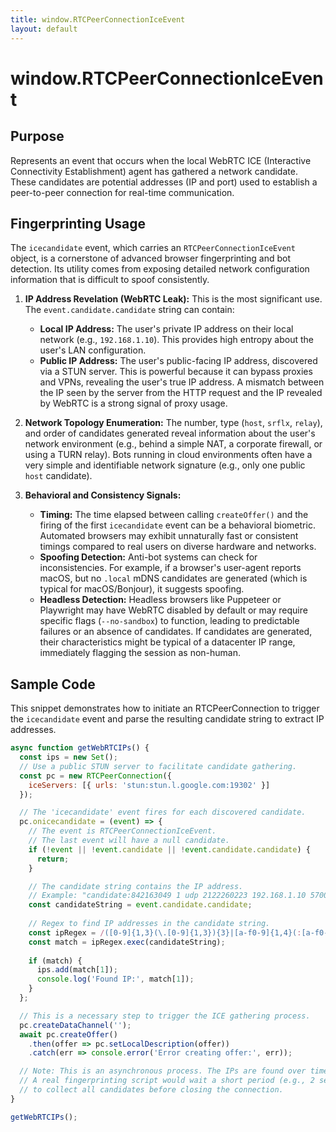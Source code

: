 ```yaml
---
title: window.RTCPeerConnectionIceEvent
layout: default
---
```

# window.RTCPeerConnectionIceEvent
## Purpose
Represents an event that occurs when the local WebRTC ICE (Interactive Connectivity Establishment) agent has gathered a network candidate. These candidates are potential addresses (IP and port) used to establish a peer-to-peer connection for real-time communication.

## Fingerprinting Usage
The `icecandidate` event, which carries an `RTCPeerConnectionIceEvent` object, is a cornerstone of advanced browser fingerprinting and bot detection. Its utility comes from exposing detailed network configuration information that is difficult to spoof consistently.

1.  **IP Address Revelation (WebRTC Leak):** This is the most significant use. The `event.candidate.candidate` string can contain:
    *   **Local IP Address:** The user's private IP address on their local network (e.g., `192.168.1.10`). This provides high entropy about the user's LAN configuration.
    *   **Public IP Address:** The user's public-facing IP address, discovered via a STUN server. This is powerful because it can bypass proxies and VPNs, revealing the user's true IP address. A mismatch between the IP seen by the server from the HTTP request and the IP revealed by WebRTC is a strong signal of proxy usage.

2.  **Network Topology Enumeration:** The number, type (`host`, `srflx`, `relay`), and order of candidates generated reveal information about the user's network environment (e.g., behind a simple NAT, a corporate firewall, or using a TURN relay). Bots running in cloud environments often have a very simple and identifiable network signature (e.g., only one public `host` candidate).

3.  **Behavioral and Consistency Signals:**
    *   **Timing:** The time elapsed between calling `createOffer()` and the firing of the first `icecandidate` event can be a behavioral biometric. Automated browsers may exhibit unnaturally fast or consistent timings compared to real users on diverse hardware and networks.
    *   **Spoofing Detection:** Anti-bot systems can check for inconsistencies. For example, if a browser's user-agent reports macOS, but no `.local` mDNS candidates are generated (which is typical for macOS/Bonjour), it suggests spoofing.
    *   **Headless Detection:** Headless browsers like Puppeteer or Playwright may have WebRTC disabled by default or may require specific flags (`--no-sandbox`) to function, leading to predictable failures or an absence of candidates. If candidates are generated, their characteristics might be typical of a datacenter IP range, immediately flagging the session as non-human.

## Sample Code
This snippet demonstrates how to initiate an RTCPeerConnection to trigger the `icecandidate` event and parse the resulting candidate string to extract IP addresses.

```javascript
async function getWebRTCIPs() {
  const ips = new Set();
  // Use a public STUN server to facilitate candidate gathering.
  const pc = new RTCPeerConnection({
    iceServers: [{ urls: 'stun:stun.l.google.com:19302' }]
  });

  // The 'icecandidate' event fires for each discovered candidate.
  pc.onicecandidate = (event) => {
    // The event is RTCPeerConnectionIceEvent.
    // The last event will have a null candidate.
    if (!event || !event.candidate || !event.candidate.candidate) {
      return;
    }

    // The candidate string contains the IP address.
    // Example: "candidate:842163049 1 udp 2122260223 192.168.1.10 57005 typ host ..."
    const candidateString = event.candidate.candidate;
    
    // Regex to find IP addresses in the candidate string.
    const ipRegex = /([0-9]{1,3}(\.[0-9]{1,3}){3}|[a-f0-9]{1,4}(:[a-f0-9]{1,4}){7})/;
    const match = ipRegex.exec(candidateString);
    
    if (match) {
      ips.add(match[1]);
      console.log('Found IP:', match[1]);
    }
  };

  // This is a necessary step to trigger the ICE gathering process.
  pc.createDataChannel('');
  await pc.createOffer()
    .then(offer => pc.setLocalDescription(offer))
    .catch(err => console.error('Error creating offer:', err));

  // Note: This is an asynchronous process. The IPs are found over time.
  // A real fingerprinting script would wait a short period (e.g., 2 seconds)
  // to collect all candidates before closing the connection.
}

getWebRTCIPs();
```